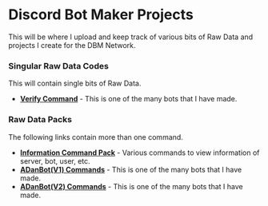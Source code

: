 # Discord Bot Maker Projects    
This will be where I upload and keep track of various bits of Raw Data and projects I create for the DBM Network.    

### Singular Raw Data Codes
This will contain single bits of Raw Data.

* **[Verify Command](https://github.com/zachdoug24/dbm-projects/tree/verify)** - This is one of the many bots that I have made.

### Raw Data Packs
The following links contain more than one command.

* **[Information Command Pack](https://github.com/zachdoug24/dbm-projects/tree/master)** - Various commands to view information of server, bot, user, etc.
* **[ADanBot(V1) Commands](https://github.com/Danny2362/dbm-projects/tree/ADanBot)** - This is one of the many bots that I have made.
* **[ADanBot(V2) Commands](https://github.com/Danny2362/dbm-projects/tree/ADanBot2)** - This is one of the many bots that I have made.
